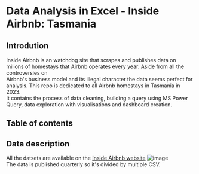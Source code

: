 # Data Analysis in Excel - Inside Airbnb: Tasmania
## Introdution
 Inside Airbnb is an watchdog site that scrapes and publishes data on milions of homestays that Airbnb operates every year. Aside from all the controversies on   
 Airbnb's business model and its illegal character the data seems perfect for analysis. This repo is dedicated to all Airbnb homestays in Tasmania in 2023.   
 It contains the process of data cleaning, building a query using MS Power Query, data exploration with visualisations and dashboard creation.

## Table of contents
## Data description
 All the datsets are available on the [Inside Airbnb website](http://insideairbnb.com/get-the-data) 
 ![image](https://github.com/jakubgrunwald/Inside-Airbnb-Data-Analysis-in-Excel-PQ/assets/159199366/1a3b8cf1-5346-4e21-ba1a-a3ee019798ae)  
 The data is published quarterly so it's divided by multiple CSV.  







								
   		
 
		



